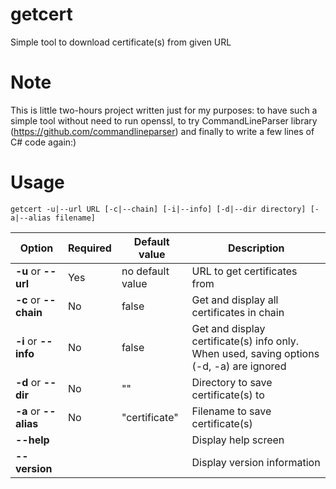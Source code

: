 # getcert
Simple tool to download certificate(s) from given URL

# Note
This is little two-hours project written just for my purposes: to have such a simple tool without need to run openssl, to try CommandLineParser library (https://github.com/commandlineparser) and finally to write a few lines of C# code again:)   

# Usage
```shell
getcert -u|--url URL [-c|--chain] [-i|--info] [-d|--dir directory] [-a|--alias filename]
```
| **Option**            | **Required** | **Default value** | **Description**                                                                          |
|-----------------------|--------------|-------------------|------------------------------------------------------------------------------------------|
| **-u** or **--url**   | Yes          | no default value  | URL to get certificates from                                                             |
| **-c** or **--chain** | No           | false             | Get and display all certificates in chain                                                |
| **-i** or **--info**  | No           | false             | Get and display certificate(s) info only. When used, saving options (-d, -a) are ignored |
| **-d** or **--dir**   | No           | ""                | Directory to save certificate(s) to                                                      |
| **-a** or **--alias** | No           | "certificate"     | Filename to save certificate(s)                                                          |
| **--help**            |              |                   | Display help screen                                                                      |
| **--version**         |              |                   | Display version information                                                              |

